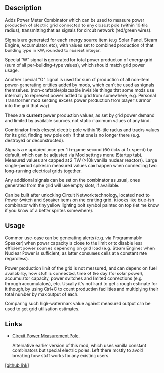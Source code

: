 ## Description

Adds Power Meter Combinator which can be used to measure power production of electric grid connected to any closest pole (within 16-tile radius), transmitting that as signals for circuit network (red/green wires).

Signals are generated for each energy source item (e.g. Solar Panel, Steam Engine, Accumulator, etc), with values set to combined production of that building type in kW, rounded to nearest integer.

Special "W" signal is generated for total power production of energy grid (sum of all per-building-type values), which should match grid power usage.

Another special "O" signal is used for sum of production of all non-item power-generating entities added by mods, which can't be used as signals themselves.
(non-craftable/placeable invisible things that some mods use internally to represent power added to grid from somewhere, e.g. Personal Transformer mod sending excess power production from player's armor into the grid that way)

These are **current** power production values, as set by grid power demand and limited by available sources, not static maximum values of any kind.

Combinator finds closest electric pole within 16-tile radius and tracks values for its grid, finding new pole only if that one is no longer there (e.g. destroyed or deconstructed).

Signals are updated once per 1 in-game second (60 ticks at 1x speed) by default, which can be adjusted via Mod settings menu (Startup tab).
Measured values are capped at 2 TW (>10k vanilla nuclear reactors).
Large single-period spikes in measured values can happen when connecting two long-running electrical grids together.

Any additional signals can be set on the combinator as usual, ones generated from the grid will use empty slots, if available.

Can be built after unlocking Circuit Network technology, located next to Power Switch and Speaker items on the crafting grid.
It looks like blue-ish combinator with tiny yellow lighting bolt symbol painted on top (let me know if you know of a better sprites somewhere).


## Usage

Common use-case can be generating alerts (e.g. via Programmable Speaker) when power capacity is close to the limit or to disable less efficient power sources depending on grid load (e.g. Steam Engines when Nuclear Power is sufficient, as latter consumes cells at a constant rate regardless).

Power production limit of the grid is not measured, and can depend on fuel availability, how stuff is connected, time of the day (for solar power), accumulator capacity, power switches and limited connections (e.g. through accumulators), etc.
Usually it's not hard to get a rough estimate for it though, by using Ctrl+C to count production facilities and multiplying their total number by max output of each.

Comparing such high-watermark value against measured output can be used to get grid utilization estimates.


## Links

- [Circuit Power Measurement Pole](https://mods.factorio.com/mod/Circuit_Power_Measurement_Pole).

    Alternative earlier version of this mod, which uses vanilla constant combinators but special electric poles.
    Left there mostly to avoid breaking how stuff works for any existing users.


[[github link](https://github.com/mk-fg/games/tree/master/factorio/Circuit_Power_Measurement_Combinator)]
